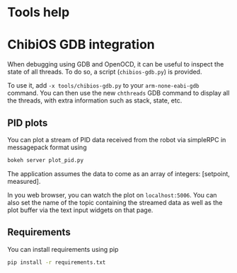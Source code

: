 # Tools help

# ChibiOS GDB integration

When debugging using GDB and OpenOCD, it can be useful to inspect the state of all threads.
To do so, a script (`chibios-gdb.py`) is provided.

To use it, add `-x tools/chibios-gdb.py` to your `arm-none-eabi-gdb` command.
You can then use the new `chthreads` GDB command to display all the threads, with extra information such as stack, state, etc.

## PID plots

You can plot a stream of PID data received from the robot via simpleRPC in messagepack format using
```bash
bokeh server plot_pid.py
```

The application assumes the data to come as an array of integers: [setpoint, measured].

In you web browser, you can watch the plot on `localhost:5006`.
You can also set the name of the topic containing the streamed data as well as the plot buffer via the text input widgets on that page.


## Requirements

You can install requirements using pip
```bash
pip install -r requirements.txt
```

